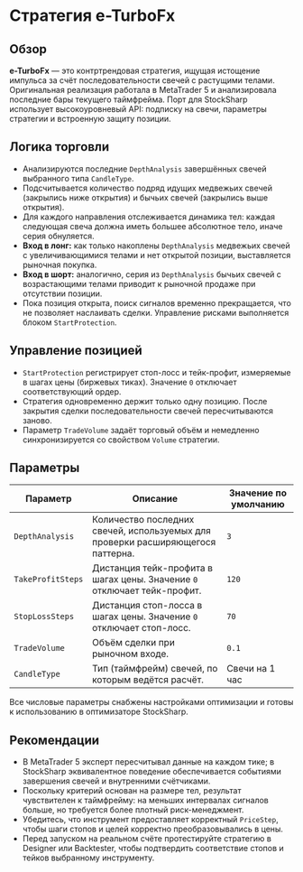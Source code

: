 # Стратегия e-TurboFx

## Обзор
**e-TurboFx** — это контртрендовая стратегия, ищущая истощение импульса за счёт последовательности свечей с растущими телами. Оригинальная реализация работала в MetaTrader 5 и анализировала последние бары текущего таймфрейма. Порт для StockSharp использует высокоуровневый API: подписку на свечи, параметры стратегии и встроенную защиту позиции.

## Логика торговли
- Анализируются последние `DepthAnalysis` завершённых свечей выбранного типа `CandleType`.
- Подсчитывается количество подряд идущих медвежьих свечей (закрылись ниже открытия) и бычьих свечей (закрылись выше открытия).
- Для каждого направления отслеживается динамика тел: каждая следующая свеча должна иметь большее абсолютное тело, иначе серия обнуляется.
- **Вход в лонг:** как только накоплены `DepthAnalysis` медвежьих свечей с увеличивающимися телами и нет открытой позиции, выставляется рыночная покупка.
- **Вход в шорт:** аналогично, серия из `DepthAnalysis` бычьих свечей с возрастающими телами приводит к рыночной продаже при отсутствии позиции.
- Пока позиция открыта, поиск сигналов временно прекращается, что не позволяет наслаивать сделки. Управление рисками выполняется блоком `StartProtection`.

## Управление позицией
- `StartProtection` регистрирует стоп-лосс и тейк-профит, измеряемые в шагах цены (биржевых тиках). Значение `0` отключает соответствующий ордер.
- Стратегия одновременно держит только одну позицию. После закрытия сделки последовательности свечей пересчитываются заново.
- Параметр `TradeVolume` задаёт торговый объём и немедленно синхронизируется со свойством `Volume` стратегии.

## Параметры
| Параметр | Описание | Значение по умолчанию |
|----------|----------|-----------------------|
| `DepthAnalysis` | Количество последних свечей, используемых для проверки расширяющегося паттерна. | `3` |
| `TakeProfitSteps` | Дистанция тейк-профита в шагах цены. Значение `0` отключает тейк-профит. | `120` |
| `StopLossSteps` | Дистанция стоп-лосса в шагах цены. Значение `0` отключает стоп-лосс. | `70` |
| `TradeVolume` | Объём сделки при рыночном входе. | `0.1` |
| `CandleType` | Тип (таймфрейм) свечей, по которым ведётся расчёт. | Свечи на 1 час |

Все числовые параметры снабжены настройками оптимизации и готовы к использованию в оптимизаторе StockSharp.

## Рекомендации
- В MetaTrader 5 эксперт пересчитывал данные на каждом тике; в StockSharp эквивалентное поведение обеспечивается событиями завершения свечей и внутренними счётчиками.
- Поскольку критерий основан на размере тел, результат чувствителен к таймфрейму: на меньших интервалах сигналов больше, но требуется более плотный риск-менеджмент.
- Убедитесь, что инструмент предоставляет корректный `PriceStep`, чтобы шаги стопов и целей корректно преобразовывались в цены.
- Перед запуском на реальном счёте протестируйте стратегию в Designer или Backtester, чтобы подтвердить соответствие стопов и тейков выбранному инструменту.
